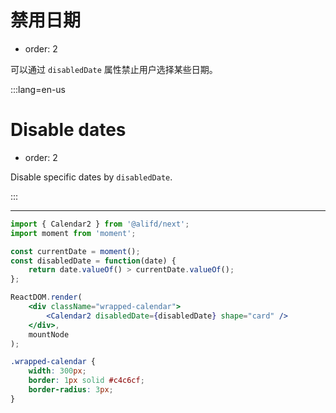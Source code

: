 # 禁用日期

-   order: 2

可以通过 `disabledDate` 属性禁止用户选择某些日期。

:::lang=en-us

# Disable dates

-   order: 2

Disable specific dates by `disabledDate`.

:::

---

```jsx
import { Calendar2 } from '@alifd/next';
import moment from 'moment';

const currentDate = moment();
const disabledDate = function(date) {
    return date.valueOf() > currentDate.valueOf();
};

ReactDOM.render(
    <div className="wrapped-calendar">
        <Calendar2 disabledDate={disabledDate} shape="card" />
    </div>,
    mountNode
);
```

```css
.wrapped-calendar {
    width: 300px;
    border: 1px solid #c4c6cf;
    border-radius: 3px;
}
```
